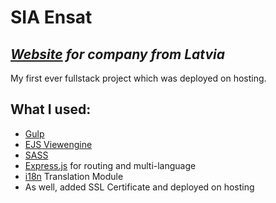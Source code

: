 # SIA Ensat
## _[Website](https://www.ensat.lv/) for company from Latvia_

My first ever fullstack project which was deployed on hosting.
## What I used:
- [Gulp](https://gulpjs.com/)
- [EJS Viewengine](https://ejs.co/)
- [SASS](https://sass-lang.com/)
- [Express.js](https://expressjs.com/) for routing and multi-language
- [i18n](https://github.com/mashpie/i18n-node) Translation Module
- As well, added SSL Certificate and deployed on hosting